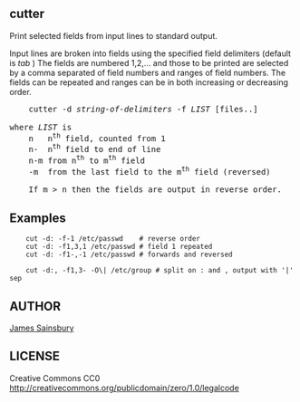 ## cutter 

Print selected fields from input lines to standard output.

Input lines are broken into fields using the specified
field delimiters (default is *tab* )
The fields are numbered 1,2,... and those to be printed are selected 
by a comma separated of field numbers and ranges of field numbers.
The fields can be repeated and ranges can be in both increasing
or decreasing order.

<pre>
	cutter -d <i>string-of-delimiters</i> -f <i>LIST</i> [files..]

where <i>LIST</i> is
	n	n<sup>th</sup> field, counted from 1
	n-	n<sup>th</sup> field to end of line
	n-m	from n<sup>th</sup> to m<sup>th</sup> field
	-m	from the last field to the m<sup>th</sup> field (reversed)

	If m &gt; n then the fields are output in reverse order.
</pre>

## Examples
```
	cut -d: -f-1 /etc/passwd	# reverse order
	cut -d: -f1,3,1 /etc/passwd	# field 1 repeated
	cut -d: -f1-,-1 /etc/passwd	# forwards and reversed

	cut -d:, -f1,3- -O\| /etc/group # split on : and , output with '|' sep
```

## AUTHOR
[James Sainsbury](<toves@sdf.lonestar.org>)

## LICENSE
Creative Commons CC0
http://creativecommons.org/publicdomain/zero/1.0/legalcode
